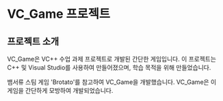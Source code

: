 # VC_Game 프로젝트

## 프로젝트 소개
VC_Game은 VC++ 수업 과제 프로젝트로 개발된 간단한 게임입니다. 이 프로젝트는 C++ 및 Visual Studio를 사용하여 만들어졌으며, 학습 목적을 위해 만들었습니다.

뱀서류 스팀 게임 'Brotato'를 참고하여 VC_Game을 개발했습니다. VC_Game은 이 게임을 간단하게 모방하여 개발되었습니다.
